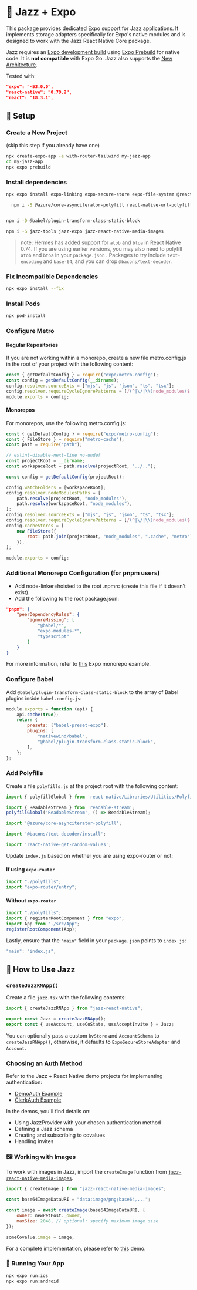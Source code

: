 # 🎷 Jazz + Expo

This package provides dedicated Expo support for Jazz applications. It implements storage adapters specifically for Expo's native modules and is designed to work with the Jazz React Native Core package.

Jazz requires an [Expo development build](https://docs.expo.dev/develop/development-builds/introduction/) using [Expo Prebuild](https://docs.expo.dev/workflow/prebuild/) for native code. It is **not compatible** with Expo Go. Jazz also supports the [New Architecture](https://docs.expo.dev/guides/new-architecture/).

Tested with:

```json
"expo": "~53.0.0",
"react-native": "0.79.2",
"react": "18.3.1",
```

## 🚀 Setup

### Create a New Project

(skip this step if you already have one)

```bash
npx create-expo-app -e with-router-tailwind my-jazz-app
cd my-jazz-app
npx expo prebuild
```

### Install dependencies

```bash
npx expo install expo-linking expo-secure-store expo-file-system @react-native-community/netinfo @bam.tech/react-native-image-resizer

  npm i -S @azure/core-asynciterator-polyfill react-native-url-polyfill readable-stream react-native-get-random-values


npm i -D @babel/plugin-transform-class-static-block

npm i -S jazz-tools jazz-expo jazz-react-native-media-images

```

> note: Hermes has added support for `atob` and `btoa` in React Native 0.74.  If you are using earlier versions, you may also need to polyfill `atob` and `btoa` in your `package.json` . Packages to try include `text-encoding` and `base-64`, and you can drop `@bacons/text-decoder`.

### Fix Incompatible Dependencies

```bash
npx expo install --fix
```

### Install Pods

```bash
npx pod-install
```

### Configure Metro

#### Regular Repositories

If you are not working within a monorepo, create a new file metro.config.js in the root of your project with the following content:

```js
const { getDefaultConfig } = require("expo/metro-config");
const config = getDefaultConfig(__dirname);
config.resolver.sourceExts = ["mjs", "js", "json", "ts", "tsx"];
config.resolver.requireCycleIgnorePatterns = [/(^|\/|\\)node_modules($|\/|\\)/];
module.exports = config;
```

#### Monorepos

For monorepos, use the following metro.config.js:

```js
const { getDefaultConfig } = require("expo/metro-config");
const { FileStore } = require("metro-cache");
const path = require("path");

// eslint-disable-next-line no-undef
const projectRoot = __dirname;
const workspaceRoot = path.resolve(projectRoot, "../..");

const config = getDefaultConfig(projectRoot);

config.watchFolders = [workspaceRoot];
config.resolver.nodeModulesPaths = [
    path.resolve(projectRoot, "node_modules"),
    path.resolve(workspaceRoot, "node_modules"),
];
config.resolver.sourceExts = ["mjs", "js", "json", "ts", "tsx"];
config.resolver.requireCycleIgnorePatterns = [/(^|\/|\\)node_modules($|\/|\\)/];
config.cacheStores = [
    new FileStore({
        root: path.join(projectRoot, "node_modules", ".cache", "metro"),
    }),
];

module.exports = config;
```

### Additional Monorepo Configuration (for pnpm users)

- Add node-linker=hoisted to the root .npmrc (create this file if it doesn’t exist).
- Add the following to the root package.json:

```json
"pnpm": {
    "peerDependencyRules": {
        "ignoreMissing": [
            "@babel/*",
            "expo-modules-*",
            "typescript"
        ]
    }
}
```

For more information, refer to [this](https://github.com/byCedric/expo-monorepo-example#pnpm-workarounds) Expo monorepo example.

### Configure Babel

Add `@babel/plugin-transform-class-static-block` to the array of Babel plugins inside `babel.config.js`:

```js
module.exports = function (api) {
    api.cache(true);
    return {
        presets: ["babel-preset-expo"],
        plugins: [
            "nativewind/babel",
            "@babel/plugin-transform-class-static-block",
        ],
    };
};
```

### Add Polyfills

Create a file `polyfills.js` at the project root with the following content:

```js
import { polyfillGlobal } from 'react-native/Libraries/Utilities/PolyfillFunctions';

import { ReadableStream } from 'readable-stream';
polyfillGlobal('ReadableStream', () => ReadableStream);

import '@azure/core-asynciterator-polyfill';

import '@bacons/text-decoder/install';

import 'react-native-get-random-values';
```

Update `index.js` based on whether you are using expo-router or not:

#### If using `expo-router`

```js
import "./polyfills";
import "expo-router/entry";
```

#### Without `expo-router`

```js
import "./polyfills";
import { registerRootComponent } from "expo";
import App from "./src/App";
registerRootComponent(App);
```

Lastly, ensure that the `"main"` field in your `package.json` points to `index.js`:

```js
"main": "index.js",
```

## 🎉 How to Use Jazz

### `createJazzRNApp()`

Create a file `jazz.tsx` with the following contents:

```js
import { createJazzRNApp } from "jazz-react-native";

export const Jazz = createJazzRNApp();
export const { useAccount, useCoState, useAcceptInvite } = Jazz;
```

You can optionally pass a custom `kvStore` and `AccountSchema` to `createJazzRNApp()`, otherwise, it defaults to `ExpoSecureStoreAdapter` and `Account`.

### Choosing an Auth Method

Refer to the Jazz + React Native demo projects for implementing authentication:

- [DemoAuth Example](https://github.com/garden-co/jazz/tree/main/examples/chat-rn-expo)
- [ClerkAuth Example](https://github.com/garden-co/jazz/tree/main/examples/chat-rn-expo-clerk)

In the demos, you'll find details on:

- Using JazzProvider with your chosen authentication method
- Defining a Jazz schema
- Creating and subscribing to covalues
- Handling invites

### 🖼️ Working with Images

To work with images in Jazz, import the `createImage` function from [`jazz-react-native-media-images`](https://github.com/garden-co/jazz/tree/main/packages/jazz-react-native-media-images).

```js
import { createImage } from "jazz-react-native-media-images";

const base64ImageDataURI = "data:image/png;base64,...";

const image = await createImage(base64ImageDataURI, {
    owner: newPetPost._owner,
    maxSize: 2048, // optional: specify maximum image size
});

someCovalue.image = image;
```

For a complete implementation, please refer to [this](https://github.com/garden-co/jazz/blob/main/examples/pets/src/3_NewPetPostForm.tsx) demo.

### 📱 Running Your App

```bash
npx expo run:ios
npx expo run:android
```
